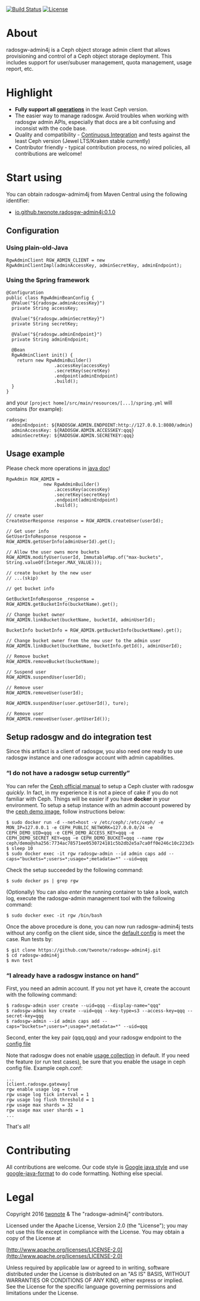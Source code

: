[![Build Status](https://travis-ci.org/twonote/radosgw-admin4j.svg?branch=master)](https://travis-ci.org/twonote/radosgw-admin4j)  [![License](https://img.shields.io/badge/license-Apache%202-blue.svg)]()

# About
radosgw-admin4j is a Ceph object storage admin client that allows provisioning and control of a Ceph object storage deployment. This includes support for user/subuser management, quota management, usage report, etc.

# Highlight
* **Fully support all [operations](http://docs.ceph.com/docs/master/radosgw/adminops/)** in the least Ceph version.
* The easier way to manage radosgw. Avoid troubles when working with radosgw admin APIs, especially that docs are a bit confusing and inconsist with the code base.
* Quality and compatibility - [Continuous Integration](https://travis-ci.org/twonote/radosgw-admin4j) and tests against the least Ceph version (Jewel LTS/Kraken stable currently)
* Contributor friendly - typical contribution process, no wired policies, all contributions are welcome!

# Start using 

You can obtain radosgw-admim4j from Maven Central using the following identifier:
* [io.github.twonote.radosgw-admin4j:0.1.0](https://search.maven.org/#artifactdetails%7Cio.github.twonote%7Cradosgw-admin4j%7C0.1.0%7Cjar)

## Configuration

### Using plain-old-Java

```
RgwAdminClient RGW_ADMIN_CLIENT = new RgwAdminClientImpl(adminAccessKey, adminSecretKey, adminEndpoint);
```

### Using the Spring framework

```
@Configuration
public class RgwAdminBeanConfig {
  @Value("${radosgw.adminAccessKey}")
  private String accessKey;

  @Value("${radosgw.adminSecretKey}")
  private String secretKey;

  @Value("${radosgw.adminEndpoint}")
  private String adminEndpoint;

  @Bean
  RgwAdminClient init() {
    return new RgwAdminBuilder()
                  .accessKey(accessKey)
                  .secretKey(secretKey)
                  .endpoint(adminEndpoint)
                  .build();  
  }
}
```

and your ```[project home]/src/main/resources/[...]/spring.yml``` will contains (for example):

```
radosgw:
  adminEndpoint: ${RADOSGW.ADMIN.ENDPOINT:http://127.0.0.1:8080/admin}
  adminAccessKey: ${RADOSGW.ADMIN.ACCESSKEY:qqq}
  adminSecretKey: ${RADOSGW.ADMIN.SECRETKEY:qqq}
```

## Usage example

Please check more operations in [java doc](https://twonote.github.io/radosgw-admin4j/apidocs/index.html?org/twonote/rgwadmin4j/RgwAdminClient.html)!

```
RgwAdmin RGW_ADMIN =
              new RgwAdminBuilder()
                  .accessKey(accessKey)
                  .secretKey(secretKey)
                  .endpoint(adminEndpoint)
                  .build();

// create user
CreateUserResponse response = RGW_ADMIN.createUser(userId);

// Get user info 
GetUserInfoResponse response = RGW_ADMIN.getUserInfo(adminUserId).get();

// Allow the user owns more buckets
RGW_ADMIN.modifyUser(userId, ImmutableMap.of("max-buckets", String.valueOf(Integer.MAX_VALUE)));

// create bucket by the new user
// ...(skip)

// get bucket info

GetBucketInfoResponse _response = RGW_ADMIN.getBucketInfo(bucketName).get();

// Change bucket owner
RGW_ADMIN.linkBucket(bucketName, bucketId, adminUserId);

BucketInfo bucketInfo = RGW_ADMIN.getBucketInfo(bucketName).get();

// Change bucket owner from the new user to the admin user
RGW_ADMIN.linkBucket(bucketName, bucketInfo.getId(), adminUserId);

// Remove bucket
RGW_ADMIN.removeBucket(bucketName);

// Suspend user
RGW_ADMIN.suspendUser(userId);

// Remove user
RGW_ADMIN.removeUser(userId);

RGW_ADMIN.suspendUser(user.getUserId(), ture);

// Remove user
RGW_ADMIN.removeUser(user.getUserId());
```

## Setup radosgw and do integration test
Since this artifact is a client of radosgw, you also need one ready to use radosgw instance and one radosgw account with admin capabilities.

### “I do not have a radosgw setup currently”
You can refer the [Ceph official manual](http://docs.ceph.com/docs/master/start/) to setup a Ceph cluster with radosgw *quickly*. In fact, in my experience it is not a piece of cake if you do not familiar with Ceph. Things will be easier if you have **docker** in your environment. To setup a setup instance with an admin account powered by the [ceph demo image](https://hub.docker.com/r/ceph/demo/), follow instructions below:
```
$ sudo docker run -d --net=host -v /etc/ceph/:/etc/ceph/ -e MON_IP=127.0.0.1 -e CEPH_PUBLIC_NETWORK=127.0.0.0/24 -e CEPH_DEMO_UID=qqq -e CEPH_DEMO_ACCESS_KEY=qqq -e CEPH_DEMO_SECRET_KEY=qqq -e CEPH_DEMO_BUCKET=qqq --name rgw ceph/demo@sha256:7734ac78571ee0530724181c5b2db2e5a7ca0ff0e246c10c223d3ca9665c74ba
$ sleep 10
$ sudo docker exec -it rgw radosgw-admin --id admin caps add --caps="buckets=*;users=*;usage=*;metadata=*" --uid=qqq
```

Check the setup succeeded by the following command:
```
$ sudo docker ps | grep rgw
```

(Optionally) You can also *enter* the running container to take a look, watch log, execute the radosgw-admin management tool with the following command:
```
$ sudo docker exec -it rgw /bin/bash
```

Once the above procedure is done, you can now run radosgw-admin4j tests without any config on the client side, since the [default config](https://github.com/twonote/radosgw-admin4j/blob/master/src/test/resources/rgwadmin.properties) is meet the case. Run tests by:
```
$ git clone https://github.com/twonote/radosgw-admin4j.git
$ cd radosgw-admin4j
$ mvn test
```

### “I already have a radosgw instance on hand”
First, you need an admin account. If you not yet have it, create the account with the following command:
```
$ radosgw-admin user create --uid=qqq --display-name="qqq"
$ radosgw-admin key create --uid=qqq --key-type=s3 --access-key=qqq --secret-key=qqq
$ radosgw-admin --id admin caps add --caps="buckets=*;users=*;usage=*;metadata=*" --uid=qqq
```

Second, enter the key pair (qqq,qqq) and your radosgw endpoint to the [config file](https://github.com/twonote/radosgw-admin4j/blob/master/src/test/resources/rgwadmin.properties)

Note that radosgw does not enable [usage collection](http://docs.ceph.com/docs/master/radosgw/admin/#usage) in default. If you need the feature (or run test cases), be sure that you enable the usage in ceph config file. Example ceph.conf: 
```
...
[client.radosgw.gateway]
rgw enable usage log = true
rgw usage log tick interval = 1
rgw usage log flush threshold = 1
rgw usage max shards = 32
rgw usage max user shards = 1
...
```

That's all!

# Contributing
All contributions are welcome. Our code style is [Google java style](https://google.github.io/styleguide/javaguide.html) and use [google-java-format](https://github.com/google/google-java-format) to do code formatting. Nothing else special.

# Legal
Copyright 2016 [twonote](http://twonote.github.io/) & The "radosgw-admin4j" contributors.

Licensed under the Apache License, Version 2.0 (the "License");
you may not use this file except in compliance with the License.
You may obtain a copy of the License at
 
[http://www.apache.org/licenses/LICENSE-2.0](http://www.apache.org/licenses/LICENSE-2.0)
 
Unless required by applicable law or agreed to in writing, software
distributed under the License is distributed on an "AS IS" BASIS,
WITHOUT WARRANTIES OR CONDITIONS OF ANY KIND, either express or implied.
See the License for the specific language governing permissions and
limitations under the License.
